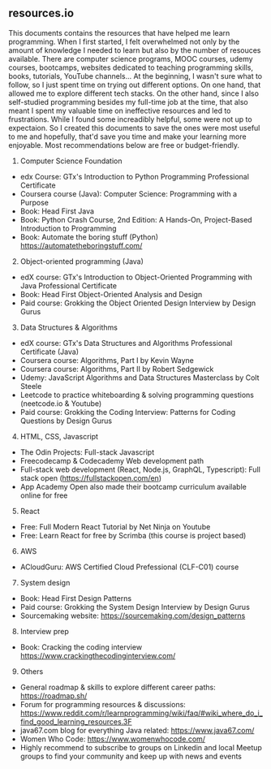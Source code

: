 ## resources.io

This documents contains the resources that have helped me learn programming. When I first started, I felt overwhelmed not only by the amount of knowledge I needed to learn but also by the number of resouces available. There are computer science programs, MOOC courses, udemy courses, bootcamps, websites dedicated to teaching programming skills, books, tutorials, YouTube channels... At the beginning, I wasn't sure what to follow, so I just spent time on trying out different options. On one hand, that allowed me to explore different tech stacks. On the other hand, since I also self-studied programming besides my full-time job at the time, that also meant I spent my valuable time on ineffective resources and led to frustrations. While I found some increadibly helpful, some were not up to expectaion. So I created this documents to save the ones were most useful to me and hopefully, that'd save you time and make your learning more enjoyable. Most recommendations below are free or budget-friendly.

1. Computer Science Foundation 
- edx Course: GTx's Introduction to Python Programming Professional Certificate
- Coursera course (Java): Computer Science: Programming with a Purpose
- Book: Head First Java
- Book: Python Crash Course, 2nd Edition: A Hands-On, Project-Based Introduction to Programming
- Book: Automate the boring stuff (Python) https://automatetheboringstuff.com/

2. Object-oriented programming (Java)
- edX course: GTx's Introduction to Object-Oriented Programming with Java Professional Certificate
- Book: Head First Object-Oriented Analysis and Design
- Paid course: Grokking the Object Oriented Design Interview by Design Gurus

3. Data Structures & Algorithms 
- edX course: GTx's Data Structures and Algorithms Professional Certificate (Java)
- Coursera course: Algorithms, Part I by Kevin Wayne
- Coursera course: Algorithms, Part II by Robert Sedgewick
- Udemy: JavaScript Algorithms and Data Structures Masterclass by Colt Steele
- Leetcode to practice whiteboarding & solving programming questions (neetcode.io & Youtube)
- Paid course: Grokking the Coding Interview: Patterns for Coding Questions by Design Gurus

4. HTML, CSS, Javascript
- The Odin Projects: Full-stack Javascript
- Freecodecamp & Codecademy Web development path
- Full-stack web development (React, Node.js, GraphQL, Typescript): Full stack open (https://fullstackopen.com/en)
- App Academy Open also made their bootcamp curriculum available online for free 

5. React
- Free: Full Modern React Tutorial by Net Ninja on Youtube  
- Free: Learn React for free by Scrimba (this course is project based)

6. AWS 
- ACloudGuru: AWS Certified Cloud Prefessional (CLF-C01) course

7. System design
- Book: Head First Design Patterns
- Paid course: Grokking the System Design Interview by Design Gurus
- Sourcemaking website: https://sourcemaking.com/design_patterns

8. Interview prep
- Book: Cracking the coding interview https://www.crackingthecodinginterview.com/

9. Others 
- General roadmap & skills to explore different career paths: https://roadmap.sh/
- Forum for programming resources & discussions: https://www.reddit.com/r/learnprogramming/wiki/faq/#wiki_where_do_i_find_good_learning_resources.3F
- java67.com blog for everything Java related: https://www.java67.com/
- Women Who Code: https://www.womenwhocode.com/
- Highly recommend to subscribe to groups on Linkedin and local Meetup groups to find your community and keep up with news and events
